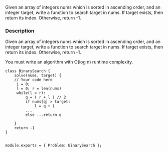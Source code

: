 

Given an array of integers nums which is sorted in ascending order, and an integer target, write a function to search target in nums. If target exists, then return its index. Otherwise, return -1.


### Description

Given an array of integers nums which is sorted in ascending order, and an integer target, write a function to search target in nums. If target exists, then return its index. Otherwise, return -1.

You must write an algorithm with O(log n) runtime complexity.

```
class BinarySearch {
	solve(nums, target) {
	// Your code here
	 i = 0;
	 l = 0; r = len(nums)
	 while(l < r):
		 q = ( r + l ) // 2
		 if nums[q] > target:
			 l = q + 1
		 ...
		 else ...return q
		 
	}
	return -1
}


module.exports = { Problem: BinarySearch };
```



